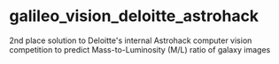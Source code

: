 # galileo_vision_deloitte_astrohack
2nd place solution to Deloitte's internal Astrohack computer vision competition to predict Mass-to-Luminosity (M/L) ratio of galaxy images
